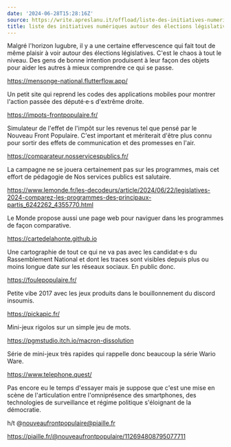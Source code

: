 ```yaml
---
date: '2024-06-28T15:28:16Z'
source: https://write.apreslanu.it/offload/liste-des-initiatives-numeriques-autour-des-elections-legislatives
title: liste des initiatives numériques autour des élections législatives
---
```


Malgré l'horizon lugubre, il y a une certaine effervescence qui fait tout de même plaisir à voir autour des élections législatives. C'est le chaos à tout le niveau. Des gens de bonne intention produisent à leur façon des objets pour aider les autres à mieux comprendre ce qui se passe.

https://mensonge-national.flutterflow.app/

Un petit site qui reprend les codes des applications mobiles pour montrer l'action passée des député·e·s d'extrême droite.

https://impots-frontpopulaire.fr/

Simulateur de l'effet de l'impôt sur les revenus tel que pensé par le Nouveau Front Populaire. C'est important et mériterait d'être plus connu pour sortir des effets de communication et des promesses en l'air.

https://comparateur.nosservicespublics.fr/

La campagne ne se jouera certainement pas sur les programmes, mais cet effort de pédagogie de Nos services publics est salutaire.

https://www.lemonde.fr/les-decodeurs/article/2024/06/22/legislatives-2024-comparez-les-programmes-des-principaux-partis_6242262_4355770.html

Le Monde propose aussi une page web pour naviguer dans les programmes de façon comparative.

https://cartedelahonte.github.io

Une cartographie de tout ce qui ne va pas avec les candidat·e·s du Rassemblement National et dont les traces sont visibles depuis plus ou moins longue date sur les réseaux sociaux. En public donc.

https://foulepopulaire.fr/

Petite vibe 2017 avec les jeux produits dans le bouillonnement du discord insoumis.

https://pickapic.fr/

Mini-jeux rigolos sur un simple jeu de mots.

https://pgmstudio.itch.io/macron-dissolution

Série de mini-jeux très rapides qui rappelle donc beaucoup la série Wario Ware.

https://www.telephone.quest/

Pas encore eu le temps d'essayer mais je suppose que c'est une mise en scène de l'articulation entre l'omniprésence des smartphones, des technologies de surveillance et régime politique s'éloignant de la démocratie.

h/t @nouveaufrontpopulaire@piaille.fr 

https://piaille.fr/@nouveaufrontpopulaire/112694808795077711